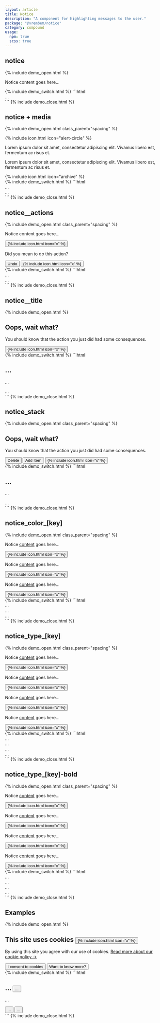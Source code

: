 ```yaml
---
layout: article
title: Notice
description: "A component for highlighting messages to the user."
package: "@vrembem/notice"
category: compound
usage:
  npm: true
  scss: true
---
```


## notice

{% include demo_open.html %}
<div class="notice">
  <div class="notice__body">
    <p>Notice content goes here...</p>
  </div>
</div>
{% include demo_switch.html %}
```html
<div class="notice">
  <div class="notice__body">
    ...
  </div>
</div>
```
{% include demo_close.html %}

## notice + media

{% include demo_open.html class_parent="spacing" %}
<div class="notice notice_type_danger">
  <div class="media media_gap_sm">
    <div class="media__obj">
      {% include icon.html icon="alert-circle" %}
    </div>
    <div class="media__body">
      <p>Lorem ipsum dolor sit amet, consectetur adipiscing elit. Vivamus libero est, fermentum ac risus et.</p>
    </div>
  </div>
</div>
<div class="notice notice_type_info">
  <div class="media media_gap_sm">
    <div class="media__body">
      <p>Lorem ipsum dolor sit amet, consectetur adipiscing elit. Vivamus libero est, fermentum ac risus et.</p>
    </div>
    <div class="media__obj">
      {% include icon.html icon="archive" %}
    </div>
  </div>
</div>
{% include demo_switch.html %}
```html
<div class="notice">
  <div class="media media_gap_sm">
    <div class="media__obj">
      ...
    </div>
    <div class="media__body">
      ...
    </div>
  </div>
</div>
```
{% include demo_close.html %}

## notice__actions

{% include demo_open.html class_parent="spacing" %}
<div class="notice">
  <div class="notice__body">
    <p>Notice content goes here...</p>
  </div>
  <div class="notice__actions">
    <button class="notice__dismiss icon-action">
      {% include icon.html icon="x" %}
    </button>
  </div>
</div>
<div class="notice">
  <div class="notice__body">
    <p>Did you mean to do this action?</p>
  </div>
  <div class="notice__actions">
    <button class="button button_size_sm">
      Undo
    </button>
    <button class="button button_size_sm button_icon">
      {% include icon.html icon="x" %}
    </button>
  </div>
</div>
{% include demo_switch.html %}
```html
<div class="notice">
  <div class="notice__body">
    ...
  </div>
  <div class="notice__actions">
    ...
  </div>
</div>
```
{% include demo_close.html %}

## notice__title

{% include demo_open.html %}
<div class="notice flex_align_start">
  <div class="notice__body spacing-sm">
    <h2 class="notice__title">Oops, wait what?</h2>
    <p>You should know that the action you just did had some consequences.</p>
  </div>
  <div class="notice__actions">
    <button class="icon-action">
      {% include icon.html icon="x" %}
    </button>
  </div>
</div>
{% include demo_switch.html %}
```html
<div class="notice flex_align_start">
  <div class="notice__body">
    <h2 class="notice__title">...</h2>
    <p>...</p>
  </div>
  <div class="notice__actions">
    ...
  </div>
</div>
```
{% include demo_close.html %}

## notice_stack

{% include demo_open.html class_parent="spacing" %}
<div class="notice notice_stack">
  <div class="notice__body spacing-sm">
    <h2 class="notice__title">Oops, wait what?</h2>
    <p>You should know that the action you just did had some consequences.</p>
  </div>
  <div class="notice__actions">
    <button class="button">
      Delete
    </button>
    <button class="button">
      Add Item
    </button>
    <button class="button button_color_subtle button_icon">
      {% include icon.html icon="x" %}
    </button>
  </div>
</div>
{% include demo_switch.html %}
```html
<div class="notice notice_stack">
  <div class="notice__body spacing-sm">
    <h2 class="notice__title">...</h2>
    <p>...</p>
  </div>
  <div class="notice__actions">
    ...
  </div>
</div>
```
{% include demo_close.html %}

## notice_color_[key]

{% include demo_open.html class_parent="spacing" %}
<div class="notice notice_color_primary">
  <div class="notice__body">
    <p>Notice <a href="#">content</a> goes here...</p>
  </div>
  <div class="notice__actions">
    <button class="icon-action">
      {% include icon.html icon="x" %}
    </button>
  </div>
</div>
<div class="notice notice_color_secondary">
  <div class="notice__body">
    <p>Notice <a href="#">content</a> goes here...</p>
  </div>
  <div class="notice__actions">
    <button class="icon-action">
      {% include icon.html icon="x" %}
    </button>
  </div>
</div>
<div class="notice notice_color_dark">
  <div class="notice__body">
    <p>Notice <a href="#">content</a> goes here...</p>
  </div>
  <div class="notice__actions">
    <button class="icon-action">
      {% include icon.html icon="x" %}
    </button>
  </div>
</div>
{% include demo_switch.html %}
```html
<div class="notice notice_color_primary">...</div>
<div class="notice notice_color_secondary">...</div>
<div class="notice notice_color_dark">...</div>
```
{% include demo_close.html %}

## notice_type_[key]

{% include demo_open.html class_parent="spacing" %}
<div class="notice notice_type_info">
  <div class="notice__body">
    <p>Notice <a href="#">content</a> goes here...</p>
  </div>
  <div class="notice__actions">
    <button class="flex">
      {% include icon.html icon="x" %}
    </button>
  </div>
</div>
<div class="notice notice_type_success">
  <div class="notice__body">
    <p>Notice <a href="#">content</a> goes here...</p>
  </div>
  <div class="notice__actions">
    <button class="flex">
      {% include icon.html icon="x" %}
    </button>
  </div>
</div>
<div class="notice notice_type_caution">
  <div class="notice__body">
    <p>Notice <a href="#">content</a> goes here...</p>
  </div>
  <div class="notice__actions">
    <button class="flex">
      {% include icon.html icon="x" %}
    </button>
  </div>
</div>
<div class="notice notice_type_danger">
  <div class="notice__body">
    <p>Notice <a href="#">content</a> goes here...</p>
  </div>
  <div class="notice__actions">
    <button class="flex">
      {% include icon.html icon="x" %}
    </button>
  </div>
</div>
{% include demo_switch.html %}
```html
<div class="notice notice_type_info">...</div>
<div class="notice notice_type_success">...</div>
<div class="notice notice_type_caution">...</div>
<div class="notice notice_type_danger">...</div>
```
{% include demo_close.html %}

## notice_type_[key]-bold

{% include demo_open.html class_parent="spacing" %}
<div class="notice notice_type_info-bold">
  <div class="notice__body">
    <p>Notice <a href="#">content</a> goes here...</p>
  </div>
  <div class="notice__actions">
    <button class="flex">
      {% include icon.html icon="x" %}
    </button>
  </div>
</div>
<div class="notice notice_type_success-bold">
  <div class="notice__body">
    <p>Notice <a href="#">content</a> goes here...</p>
  </div>
  <div class="notice__actions">
    <button class="flex">
      {% include icon.html icon="x" %}
    </button>
  </div>
</div>
<div class="notice notice_type_caution-bold">
  <div class="notice__body">
    <p>Notice <a href="#">content</a> goes here...</p>
  </div>
  <div class="notice__actions">
    <button class="flex">
      {% include icon.html icon="x" %}
    </button>
  </div>
</div>
<div class="notice notice_type_danger-bold">
  <div class="notice__body">
    <p>Notice <a href="#">content</a> goes here...</p>
  </div>
  <div class="notice__actions">
    <button class="flex">
      {% include icon.html icon="x" %}
    </button>
  </div>
</div>
{% include demo_switch.html %}
```html
<div class="notice notice_type_info-bold">...</div>
<div class="notice notice_type_success-bold">...</div>
<div class="notice notice_type_caution-bold">...</div>
<div class="notice notice_type_danger-bold">...</div>
```
{% include demo_close.html %}

## Examples

{% include demo_open.html %}
<div class="notice notice_stack notice_color_dark elevate-16dp">
  <div class="notice__body margin-bottom-lg spacing-sm">
    <h2 class="notice__title flex">
      <span class="flex-grow-1">This site uses cookies</span>
      <button class="icon-action icon-action_invert icon-action_color_subtle">
        {% include icon.html icon="x" %}
      </button>
    </h2>
    <p>By using this site you agree with our use of cookies. <a class="link link_invert" href="#">Read more about our cookie policy &rarr;</a></p>
  </div>
  <div class="notice__body">
    <div class="button-group button-group_full button-group_wrap">
      <button class="button button_invert">
        I consent to cookies
      </button>
      <button class="button button_invert">
        Want to know more?
      </button>
    </div>
  </div>
</div>
{% include demo_switch.html %}
```html
<div class="notice notice_stack notice_color_dark elevate-16dp">
  <div class="notice__body margin-bottom-lg spacing-sm">
    <h2 class="notice__title flex">
      <span class="flex-grow-1">...</span>
      <button class="icon-action icon-action_invert icon-action_color_subtle">
        ...
      </button>
    </h2>
    <p>...</p>
  </div>
  <div class="notice__body">
    <div class="button-group button-group_full button-group_wrap">
      <button class="button button_invert">
        ...
      </button>
      <button class="button button_invert">
        ...
      </button>
    </div>
  </div>
</div>
```
{% include demo_close.html %}
